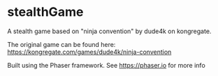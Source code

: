# stealthGame

A stealth game based on "ninja convention" by dude4k on kongregate.

The original game can be found here: https://kongregate.com/games/dude4k/ninja-convention

Built using the Phaser framework. See https://phaser.io for more info

